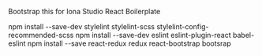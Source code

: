 Bootstrap this for Iona Studio React Boilerplate

npm install --save-dev stylelint stylelint-scss stylelint-config-recommended-scss
npm install --save-dev eslint eslint-plugin-react babel-eslint
npm install --save react-redux redux react-bootstrap bootsrap


